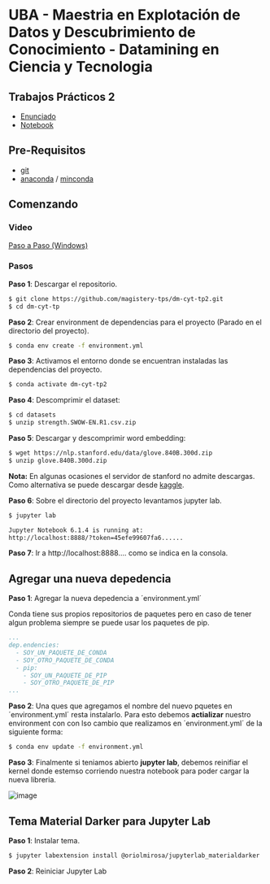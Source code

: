 # UBA - Maestria en Explotación de Datos y Descubrimiento de Conocimiento - Datamining en Ciencia y Tecnologia


## Trabajos Prácticos 2

* [Enunciado](https://github.com/magistery-tps/dm-cyt-tp2/blob/main/docs/Enunciado.pdf)
* [Notebook](https://github.com/magistery-tps/dm-cyt-tp2/blob/main/notebooks/tp2.ipynb) 

## Pre-Requisitos

* [git](https://git-scm.com/downloads)
* [anaconda](https://www.anaconda.com/products/individual) / [minconda](https://docs.conda.io/en/latest/miniconda.html)

## Comenzando

### Video

[Paso a Paso (Windows)](https://www.youtube.com/watch?v=O8YXuHNdIIk)

### Pasos

**Paso 1**: Descargar el repositorio.

```bash
$ git clone https://github.com/magistery-tps/dm-cyt-tp2.git
$ cd dm-cyt-tp
```

**Paso 2**: Crear environment de dependencias para el proyecto (Parado en el directorio del proyecto).

```bash
$ conda env create -f environment.yml
```

**Paso 3**: Activamos el entorno donde se encuentran instaladas las dependencias del proyecto.

```bash
$ conda activate dm-cyt-tp2
```

**Paso 4**: Descomprimir el dataset:

```bash
$ cd datasets
$ unzip strength.SWOW-EN.R1.csv.zip
```

**Paso 5**: Descargar y descomprimir word embedding:

```bash
$ wget https://nlp.stanford.edu/data/glove.840B.300d.zip
$ unzip glove.840B.300d.zip
```
**Nota:** En algunas ocasiones el servidor de stanford no admite descargas. Como alternativa se puede  descargar desde [kaggle](https://www.kaggle.com/takuok/glove840b300dtxt).

**Paso 6**: Sobre el directorio del proyecto levantamos jupyter lab.

```bash
$ jupyter lab

Jupyter Notebook 6.1.4 is running at:
http://localhost:8888/?token=45efe99607fa6......
```

**Paso 7**: Ir a http://localhost:8888.... como se indica en la consola.


## Agregar una nueva depedencia

**Paso 1**: Agregar la nueva depedencia a ´environment.yml´

Conda tiene sus propios repositorios de paquetes pero en caso de tener algun problema siempre se puede usar los paquetes de pip.

```yaml
...
dep.endencies:
  - SOY_UN_PAQUETE_DE_CONDA
  - SOY_OTRO_PAQUETE_DE_CONDA
  - pip:
    - SOY_UN_PAQUETE_DE_PIP
    - SOY_OTRO_PAQUETE_DE_PIP
...
```

**Paso 2**: Una ques que agregamos el nombre del nuevo pquetes en ´environment.yml´ resta instalarlo. Para esto debemos **actializar** nuestro environment con con lso cambio que realizamos en  ´environment.yml´ de la siguiente forma:

```bash
$ conda env update -f environment.yml
```
**Paso 3**: Finalmente si teniamos abierto **jupyter lab**, debemos reinifiar el kernel donde estemso corriendo nuestra notebook para poder cargar la nueva libreria.

![image](https://user-images.githubusercontent.com/962480/145253730-365cb56b-ae26-41b0-a38d-41d505c9ea74.png)


## Tema Material Darker para Jupyter Lab

**Paso 1**: Instalar tema.

```bash
$ jupyter labextension install @oriolmirosa/jupyterlab_materialdarker
```

**Paso 2**: Reiniciar Jupyter Lab

